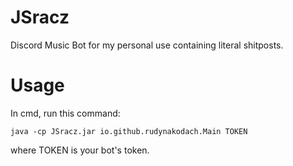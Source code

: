 # JSracz
Discord Music Bot for my personal use containing literal shitposts.

# Usage
In cmd, run this command:
```
java -cp JSracz.jar io.github.rudynakodach.Main TOKEN
```
where TOKEN is your bot's token.
